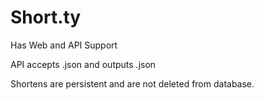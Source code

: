 <h1>Short.ty</h1>

Has Web and API Support

API accepts .json and outputs .json

Shortens are persistent and are not deleted from database.
